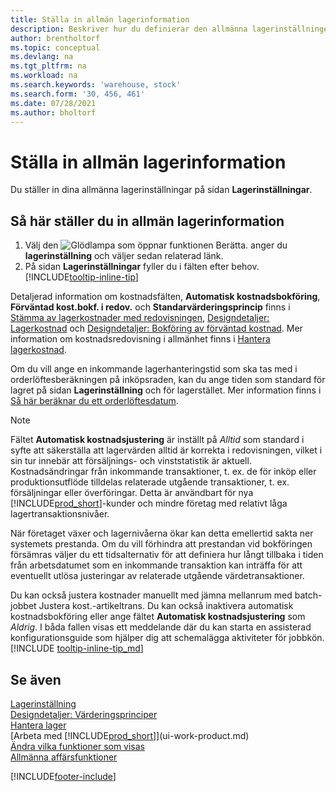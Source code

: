 ```yaml
---
title: Ställa in allmän lagerinformation
description: Beskriver hur du definierar den allmänna lagerinställningen så att du kan hantera distributionslagret och lagret.
author: brentholtorf
ms.topic: conceptual
ms.devlang: na
ms.tgt_pltfrm: na
ms.workload: na
ms.search.keywords: 'warehouse, stock'
ms.search.form: '30, 456, 461'
ms.date: 07/28/2021
ms.author: bholtorf
---
```

# Ställa in allmän lagerinformation

Du ställer in dina allmänna lagerinställningar på sidan **Lagerinställningar**.

## Så här ställer du in allmän lagerinformation

1. Välj den ![Glödlampa som öppnar funktionen Berätta.](media/ui-search/search_small.png "Berätta vad du vill göra") anger du **lagerinställning** och väljer sedan relaterad länk.
2. På sidan **Lagerinställningar** fyller du i fälten efter behov. [!INCLUDE[tooltip-inline-tip](includes/tooltip-inline-tip_md.md)]

Detaljerad information om kostnadsfälten, **Automatisk kostnadsbokföring**, **Förväntad kost.bokf. i redov.** och **Standarvärderingsprincip** finns i [Stämma av lagerkostnader med redovisningen](finance-how-to-post-inventory-costs-to-the-general-ledger.md), [Designdetaljer: Lagerkostnad](design-details-inventory-costing.md) och [Designdetaljer: Bokföring av förväntad kostnad](design-details-expected-cost-posting.md). Mer information om kostnadsredovisning i allmänhet finns i [Hantera lagerkostnad](finance-manage-inventory-costs.md).  

Om du vill ange en inkommande lagerhanteringstid som ska tas med i orderlöftesberäkningen på inköpsraden, kan du ange tiden som standard för lagret på sidan **Lagerinställning** och för lagerstället. Mer information finns i [Så här beräknar du ett orderlöftesdatum](sales-how-to-calculate-order-promising-dates.md).  

> [!NOTE]
> Fältet **Automatisk kostnadsjustering** är inställt på *Alltid* som standard i syfte att säkerställa att lagervärden alltid är korrekta i redovisningen, vilket i sin tur innebär att försäljnings- och vinststatistik är aktuell. Kostnadsändringar från inkommande transaktioner, t. ex. de för inköp eller produktionsutflöde tilldelas relaterade utgående transaktioner, t. ex. försäljningar eller överföringar. Detta är användbart för nya [!INCLUDE[prod_short](includes/prod_short.md)]-kunder och mindre företag med relativt låga lagertransaktionsnivåer.
>
> När företaget växer och lagernivåerna ökar kan detta emellertid sakta ner systemets prestanda. Om du vill förhindra att prestandan vid bokföringen försämras väljer du ett tidsalternativ för att definiera hur långt tillbaka i tiden från arbetsdatumet som en inkommande transaktion kan inträffa för att eventuellt utlösa justeringar av relaterade utgående värdetransaktioner.
>
> Du kan också justera kostnader manuellt med jämna mellanrum med batch-jobbet Justera kost.-artikeltrans. Du kan också inaktivera automatisk kostnadsbokföring eller ange fältet **Automatisk kostnadsjustering** som *Aldrig*. I båda fallen visas ett meddelande där du kan starta en assisterad konfigurationsguide som hjälper dig att schemalägga aktiviteter för jobbkön. [!INCLUDE [tooltip-inline-tip_md](includes/tooltip-inline-tip_md.md)]

## Se även

[Lagerinställning](inventory-setup-inventory.md)  
[Designdetaljer: Värderingsprinciper](design-details-costing-methods.md)  
[Hantera lager](inventory-manage-inventory.md)  
[Arbeta med [!INCLUDE[prod_short](includes/prod_short.md)]](ui-work-product.md)  
[Ändra vilka funktioner som visas](ui-experiences.md)  
[Allmänna affärsfunktioner](ui-across-business-areas.md)  


[!INCLUDE[footer-include](includes/footer-banner.md)]